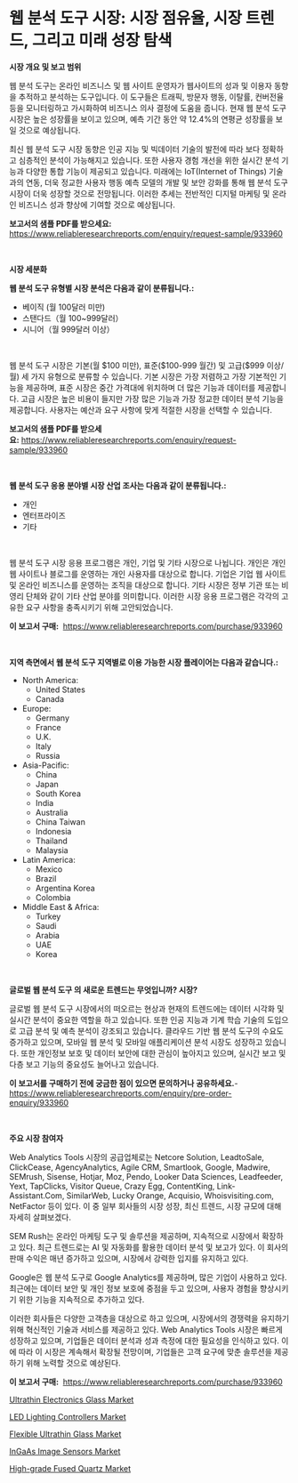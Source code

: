 <p><h1>웹 분석 도구 시장: 시장 점유율, 시장 트렌드, 그리고 미래 성장 탐색</h1></p><p><strong>시장 개요 및 보고 범위</strong></p>
<p><p>웹 분석 도구는 온라인 비즈니스 및 웹 사이트 운영자가 웹사이트의 성과 및 이용자 동향을 추적하고 분석하는 도구입니다. 이 도구들은 트래픽, 방문자 행동, 이탈률, 컨버전율 등을 모니터링하고 가시화하여 비즈니스 의사 결정에 도움을 줍니다. 현재 웹 분석 도구 시장은 높은 성장률을 보이고 있으며, 예측 기간 동안 약 12.4%의 연평균 성장률을 보일 것으로 예상됩니다.</p><p>최신 웹 분석 도구 시장 동향은 인공 지능 및 빅데이터 기술의 발전에 따라 보다 정확하고 심층적인 분석이 가능해지고 있습니다. 또한 사용자 경험 개선을 위한 실시간 분석 기능과 다양한 통합 기능이 제공되고 있습니다. 미래에는 IoT(Internet of Things) 기술과의 연동, 더욱 정교한 사용자 행동 예측 모델의 개발 및 보안 강화를 통해 웹 분석 도구 시장이 더욱 성장할 것으로 전망됩니다. 이러한 추세는 전반적인 디지털 마케팅 및 온라인 비즈니스 성과 향상에 기여할 것으로 예상됩니다.</p></p>
<p><strong>보고서의 샘플 PDF를 받으세요:</strong> <a href="https://www.reliableresearchreports.com/enquiry/request-sample/933960">https://www.reliableresearchreports.com/enquiry/request-sample/933960</a></p>
<p>&nbsp;</p>
<p><strong>시장 세분화</strong></p>
<p><strong>웹 분석 도구 유형별 시장 분석은 다음과 같이 분류됩니다.:</strong></p>
<p><ul><li>베이직 (월 100달러 미만)</li><li>스탠다드（월 100~999달러）</li><li>시니어（월 999달러 이상）</li></ul></p>
<p>&nbsp;</p>
<p><p>웹 분석 도구 시장은 기본(월 $100 미만), 표준($100-999 월간) 및 고급($999 이상/월) 세 가지 유형으로 분류할 수 있습니다. 기본 시장은 가장 저렴하고 가장 기본적인 기능을 제공하며, 표준 시장은 중간 가격대에 위치하며 더 많은 기능과 데이터를 제공합니다. 고급 시장은 높은 비용이 들지만 가장 많은 기능과 가장 정교한 데이터 분석 기능을 제공합니다. 사용자는 예산과 요구 사항에 맞게 적절한 시장을 선택할 수 있습니다.</p></p>
<p><strong>보고서의 샘플 PDF를 받으세요:</strong>&nbsp;<a href="https://www.reliableresearchreports.com/enquiry/request-sample/933960">https://www.reliableresearchreports.com/enquiry/request-sample/933960</a></p>
<p>&nbsp;</p>
<p><strong> 웹 분석 도구 응용 분야별 시장 산업 조사는 다음과 같이 분류됩니다.:</strong></p>
<p><ul><li>개인</li><li>엔터프라이즈</li><li>기타</li></ul></p>
<p>&nbsp;</p>
<p><p>웹 분석 도구 시장 응용 프로그램은 개인, 기업 및 기타 시장으로 나뉩니다. 개인은 개인 웹 사이트나 블로그를 운영하는 개인 사용자를 대상으로 합니다. 기업은 기업 웹 사이트 및 온라인 비즈니스를 운영하는 조직을 대상으로 합니다. 기타 시장은 정부 기관 또는 비영리 단체와 같이 기타 산업 분야를 의미합니다. 이러한 시장 응용 프로그램은 각각의 고유한 요구 사항을 충족시키기 위해 고안되었습니다.</p></p>
<p><strong>이 보고서 구매:</strong>&nbsp; <a href="https://www.reliableresearchreports.com/purchase/933960">https://www.reliableresearchreports.com/purchase/933960</a></p>
<p>&nbsp;</p>
<p><strong>지역 측면에서 웹 분석 도구 지역별로 이용 가능한 시장 플레이어는 다음과 같습니다.:</strong></p>
<p><ul>
    <li>
        North America:
        <ul>
            <li>United States</li>
            <li>Canada</li>
        </ul>
    </li>
    <li>
        Europe:
        <ul>
            <li>Germany</li>
            <li>France</li>
            <li>U.K.</li>
            <li>Italy</li>
            <li>Russia</li>
        </ul>
    </li>
    <li>
        Asia-Pacific:
        <ul>
            <li>China</li>
            <li>Japan</li>
            <li>South Korea</li>
            <li>India</li>
            <li>Australia</li>
            <li>China Taiwan</li>
            <li>Indonesia</li>
            <li>Thailand</li>
            <li>Malaysia</li>
        </ul>
    </li>
    <li>
        Latin America:
        <ul>
            <li>Mexico</li>
            <li>Brazil</li>
            <li>Argentina Korea</li>
            <li>Colombia</li>
        </ul>
    </li>
    <li>
        Middle East & Africa:
        <ul>
            <li>Turkey</li>
            <li>Saudi</li>
            <li>Arabia</li>
            <li>UAE</li>
            <li>Korea</li>
        </ul>
    </li>
    </ul></p>
<p>&nbsp;</p>
<p><strong>글로벌 웹 분석 도구 의 새로운 트렌드는 무엇입니까? 시장?</strong></p>
<p><p>글로벌 웹 분석 도구 시장에서의 떠오르는 현상과 현재의 트렌드에는 데이터 시각화 및 실시간 분석이 중요한 역할을 하고 있습니다. 또한 인공 지능과 기계 학습 기술의 도입으로 고급 분석 및 예측 분석이 강조되고 있습니다. 클라우드 기반 웹 분석 도구의 수요도 증가하고 있으며, 모바일 웹 분석 및 모바일 애플리케이션 분석 시장도 성장하고 있습니다. 또한 개인정보 보호 및 데이터 보안에 대한 관심이 높아지고 있으며, 실시간 보고 및 다층 보고 기능의 중요성도 늘어나고 있습니다.</p></p>
<p><strong>이 보고서를 구매하기 전에 궁금한 점이 있으면 문의하거나 공유하세요.</strong>- <a href="https://www.reliableresearchreports.com/enquiry/pre-order-enquiry/933960">https://www.reliableresearchreports.com/enquiry/pre-order-enquiry/933960</a></p>
<p>&nbsp;</p>
<p><strong>주요 시장 참여자</strong></p>
<p><p>Web Analytics Tools 시장의 공급업체로는 Netcore Solution, LeadtoSale, ClickCease, AgencyAnalytics, Agile CRM, Smartlook, Google, Madwire, SEMrush, Sisense, Hotjar, Moz, Pendo, Looker Data Sciences, Leadfeeder, Yext, TapClicks, Visitor Queue, Crazy Egg, ContentKing, Link-Assistant.Com, SimilarWeb, Lucky Orange, Acquisio, Whoisvisiting.com, NetFactor 등이 있다. 이 중 일부 회사들의 시장 성장, 최신 트렌드, 시장 규모에 대해 자세히 살펴보겠다.</p><p>SEM Rush는 온라인 마케팅 도구 및 솔루션을 제공하며, 지속적으로 시장에서 확장하고 있다. 최근 트렌드로는 AI 및 자동화를 활용한 데이터 분석 및 보고가 있다. 이 회사의 판매 수익은 매년 증가하고 있으며, 시장에서 강력한 입지를 유지하고 있다.</p><p>Google은 웹 분석 도구로 Google Analytics를 제공하며, 많은 기업이 사용하고 있다. 최근에는 데이터 보안 및 개인 정보 보호에 중점을 두고 있으며, 사용자 경험을 향상시키기 위한 기능을 지속적으로 추가하고 있다.</p><p>이러한 회사들은 다양한 고객층을 대상으로 하고 있으며, 시장에서의 경쟁력을 유지하기 위해 혁신적인 기술과 서비스를 제공하고 있다. Web Analytics Tools 시장은 빠르게 성장하고 있으며, 기업들은 데이터 분석과 성과 측정에 대한 필요성을 인식하고 있다. 이에 따라 이 시장은 계속해서 확장될 전망이며, 기업들은 고객 요구에 맞춘 솔루션을 제공하기 위해 노력할 것으로 예상된다.</p></p>
<p><strong>이 보고서 구매:</strong>&nbsp;&nbsp;<a href="https://www.reliableresearchreports.com/purchase/933960">https://www.reliableresearchreports.com/purchase/933960</a></p>
<p><p><a href="https://github.com/nicoletavirag/Market-Research-Report-List-2/blob/main/ultrathin-electronics-glass-market.md">Ultrathin Electronics Glass Market</a></p><p><a href="https://view.publitas.com/reportprime-1/led-lighting-controllers-market-size-growing-and-forecasted-for-period-from-2024-2031-and-provides-complete-market-analysis-of-this-market/">LED Lighting Controllers Market</a></p><p><a href="https://github.com/mauripalmi/Market-Research-Report-List-2/blob/main/flexible-ultrathin-glass-market.md">Flexible Ultrathin Glass Market</a></p><p><a href="https://view.publitas.com/reportprime-1/ingaas-image-sensors-market-size-furnishes-valuable-information-encompassing-market-share-market-trends-and-projections-spanning-from-2024-to-2031/">InGaAs Image Sensors Market</a></p><p><a href="https://noble-drawer-34c.notion.site/High-grade-Fused-Quartz-Market-Size-Market-Trends-and-Growth-Outlook-forecasted-for-period-from-20-7ce2f5cf73cd4c9684601d39e39c0924">High-grade Fused Quartz Market</a></p></p>
